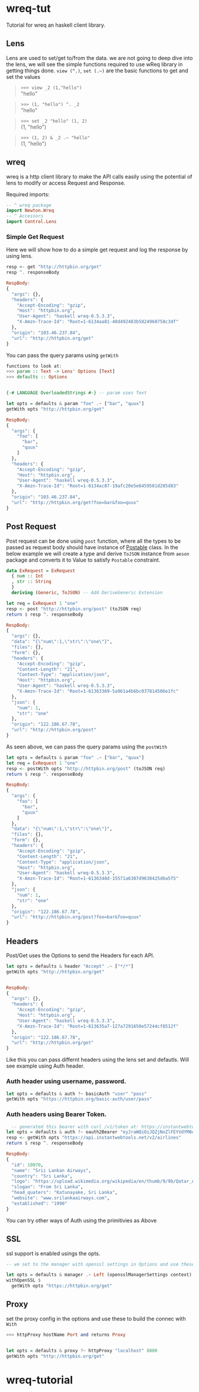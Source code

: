 # wreq-tut
Tutorial for wreq an haskell client library.

## Lens
Lens are used to set/get to/from the data. we are not going to deep dive into the lens, we will see the simple functions required to use wReq library in getting things done. `view (^.)`, `set (.~)` are the basic functions to get and set the values

> `>>> view _2 (1,"hello")`
<br />"hello"

> `>>> (1, "hello") ^. _2`
<br /> "hello"

> `>>> set _2 "hello" (1, 2)`
<br /> (1, "hello")

> `>>> (1, 2) & _2 .~ "hello"`
<br /> (1, "hello")

## wreq
wreq is a http client library to make the API calls easily using the potential of lens to modify or access Request and Response. <br />

Required imports:
``` haskell
-- ^ wreq package
import Newton.Wreq
-- ^ Accessors
import Control.Lens
```

### Simple Get Request
Here we will show how to do a simple get request and log the response by using lens.

``` haskell
resp <- get "http://httpbin.org/get"
resp ^. responseBody

RespBody:
{
  "args": {},
  "headers": {
    "Accept-Encoding": "gzip",
    "Host": "httpbin.org",
    "User-Agent": "haskell wreq-0.5.3.3",
    "X-Amzn-Trace-Id": "Root=1-6134aa81-40d492483b5824960758c3df"
  },
  "origin": "103.46.237.84",
  "url": "http://httpbin.org/get"
}
```
You can pass the query params using `getWith`

``` haskell
functions to look at:
>>> param :: Text -> Lens' Options [Text]
>>> defaults :: Options


{-# LANGUAGE OverloadedStrings #-} -- param uses Text

let opts = defaults & param "foo" .~ ["bar", "quux"]
getWith opts "http://httpbin.org/get"

RespBody:
{
  "args": {
    "foo": [
      "bar",
      "quux"
    ]
  },
  "headers": {
    "Accept-Encoding": "gzip",
    "Host": "httpbin.org",
    "User-Agent": "haskell wreq-0.5.3.3",
    "X-Amzn-Trace-Id": "Root=1-6134ac87-19afc20e5e6459581d285d83"
  },
  "origin": "103.46.237.84",
  "url": "http://httpbin.org/get?foo=bar&foo=quux"
}

```

## Post Request
Post request can be done using `post` function, where all the types to be passed as request body should have instance of [Postable](https://hackage.haskell.org/package/wreq-0.5.3.3/docs/Network-Wreq-Types.html#v:postPayload) class. In the below example we will create a type and derive `ToJSON` instance from `aeson` package and converts it to Value to satisfy `Postable` constraint.

``` haskell
data ExRequest = ExRequest
  { num :: Int
  , str :: String
  }
  deriving (Generic, ToJSON) -- Add DeriveGeneric Extension

let req = ExRequest 1 "one"
resp <- post "http://httpbin.org/post" (toJSON req)
return $ resp ^. responseBody

RespBody:
{
  "args": {},
  "data": "{\"num\":1,\"str\":\"one\"}",
  "files": {},
  "form": {},
  "headers": {
    "Accept-Encoding": "gzip",
    "Content-Length": "21",
    "Content-Type": "application/json",
    "Host": "httpbin.org",
    "User-Agent": "haskell wreq-0.5.3.3",
    "X-Amzn-Trace-Id": "Root=1-61363369-5a961a4b6bc037814506e1fc"
  },
  "json": {
    "num": 1,
    "str": "one"
  },
  "origin": "122.186.67.78",
  "url": "http://httpbin.org/post"
}
```

As seen above, we can pass the query params using the `postWith`

``` haskell
let opts = defaults & param "foo" .~ ["bar", "quux"]
let req = ExRequest 1 "one"
resp <- postWith opts "http://httpbin.org/post" (toJSON req)
return $ resp ^. responseBody

RespBody:
{
  "args": {
    "foo": [
      "bar",
      "quux"
    ]
  },
  "data": "{\"num\":1,\"str\":\"one\"}",
  "files": {},
  "form": {},
  "headers": {
    "Accept-Encoding": "gzip",
    "Content-Length": "21",
    "Content-Type": "application/json",
    "Host": "httpbin.org",
    "User-Agent": "haskell wreq-0.5.3.3",
    "X-Amzn-Trace-Id": "Root=1-6136348d-15571a6307d9638425d6a5f5"
  },
  "json": {
    "num": 1,
    "str": "one"
  },
  "origin": "122.186.67.78",
  "url": "http://httpbin.org/post?foo=bar&foo=quux"
}
```

## Headers
Post/Get uses the Options to send the Headers for each API. 

```haskell
let opts = defaults & header "Accept" .~ ["*/*"]
getWith opts "http://httpbin.org/get"


RespBody:
{
  "args": {},
  "headers": {
    "Accept-Encoding": "gzip",
    "Host": "httpbin.org",
    "User-Agent": "haskell wreq-0.5.3.3",
    "X-Amzn-Trace-Id": "Root=1-613635a7-127a7291650e57244cf8512f"
  },
  "origin": "122.186.67.78",
  "url": "http://httpbin.org/get"
}

```
Like this you can pass differnt headers using the lens set and defautls. Will see example using Auth header.

### Auth header using username, password.
```haskell
let opts = defaults & auth ?~ basicAuth "user" "pass"
getWith opts "https://httpbin.org/basic-auth/user/pass"
```

### Auth headers using Bearer Token.
```haskell
  -- generated this bearer with curl /v1/token at: https://instantwebtools.net/secured-fake-rest-api
let opts = defaults & auth ?~ oauth2Bearer "eyJraWQiOiJQZjNoZlFEYVdYM0dMekJ2ZHk3MkhzVExRWUhKbk45dldFQm1LLUItUFJvIiwiYWxnIjoiUlMyNTYifQ.eyJ2ZXIiOjEsImp0aSI6IkFULnJjbHppTGR3QUtRdUQ1X3R2Smk1ZnpKQ3BTLXV2WWFiQVE4d0pUb01YRnMub2FyY2p1czlucDJVdHE0MUY0eDYiLCJpc3MiOiJodHRwczovL2Rldi00NTc5MzEub2t0YS5jb20vb2F1dGgyL2F1c2hkNGM5NVF0RkhzZld0NHg2IiwiYXVkIjoiYXBpIiwiaWF0IjoxNjMwOTU3NzAwLCJleHAiOjE2MzA5NjEzMDAsImNpZCI6IjBvYWhkaGprdXRhR2NJSzJNNHg2IiwidWlkIjoiMDB1aGVuaDFwVkRNZzJ1ZXg0eDYiLCJzY3AiOlsib2ZmbGluZV9hY2Nlc3MiXSwic3ViIjoiYXBpLXVzZXI0QGl3dC5uZXQifQ.EXwgGLVIpHvDObOyP5Xud_ayZW5Y3UuA7evDGVGog8EEFgr0nYw51WQLsrwbWjA9SYb-94822yn9gaJt74hVksAL9XKpfzTS1wIMgIKZjQCTh3XOX5167H5BHkHpkaATNTd4G4wjpWfTjClEKwpmGEMEeIAKQ-vTZgGCU5H5ABLNNpcrwDBLvWddLNSny1zABXdXDx1N4OYj8vglv7T27LljUjPwAZNy-fFF3s24fzf0EyPK7A9WngyYS1o_Ry_1PjaFIeIG0G3LjTtgoX8Kcan_CZrIpV6K8m619Ll-Jzon03aDJj8LNm8npcRhgemNDUUAHavUdb1pAvqquaIzhQ"
resp <- getWith opts "https://api.instantwebtools.net/v2/airlines"
return $ resp ^. responseBody

RespBody:
{
  "id": 10070,
  "name": "Srii Lankan Airways",
  "country": "Sri Lanka",
  "logo": "https://upload.wikimedia.org/wikipedia/en/thumb/9/9b/Qatar_Airways_Logo.svg/sri_lanka.png",
  "slogan": "From Sri Lanka",
  "head_quaters": "Katunayake, Sri Lanka",
  "website": "www.srilankaairways.com",
  "established": "1990"
}

```
You can try other ways of Auth using the primitivies as Above

## SSL
ssl support is enabled usings the opts.

```haskell
-- we set to the manager with openssl settings in Options and use these to build the connect using `With`.

let opts = defaults & manager .~ Left (opensslManagerSettings context)
withOpenSSL $
  getWith opts "https://httpbin.org/get"

```

## Proxy
set the proxy config in the options and use these to build the connec with `With`
``` haskell
>>> httpProxy hostName Port and returns Proxy


let opts = defaults & proxy ?~ httpProxy "localhost" 8000
getWith opts "http://httpbin.org/get"

```
# wreq-tutorial
